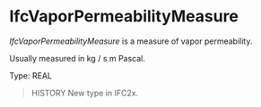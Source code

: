 # IfcVaporPermeabilityMeasure

_IfcVaporPermeabilityMeasure_ is a measure of vapor permeability.

Usually measured in kg / s m Pascal.

Type: REAL

> HISTORY  New type in IFC2x.
